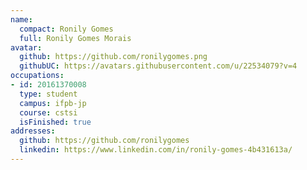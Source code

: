 ```yaml
---
name:
  compact: Ronily Gomes
  full: Ronily Gomes Morais
avatar:
  github: https://github.com/ronilygomes.png
  githubUC: https://avatars.githubusercontent.com/u/22534079?v=4
occupations:
- id: 20161370008
  type: student
  campus: ifpb-jp
  course: cstsi
  isFinished: true
addresses:
  github: https://github.com/ronilygomes
  linkedin: https://www.linkedin.com/in/ronily-gomes-4b431613a/
---
```

